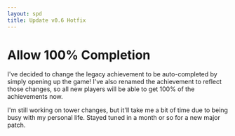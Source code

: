 ```yaml
---
layout: spd
title: Update v0.6 Hotfix
---
```


# Allow 100% Completion

I've decided to change the legacy achievement to be auto-completed by simply opening up the game! I've also renamed the achievement to reflect those changes, so all new players will be able to get 100% of the achievements now.

I'm still working on tower changes, but it'll take me a bit of time due to being busy with my personal life. Stayed tuned in a month or so for a new major patch.
